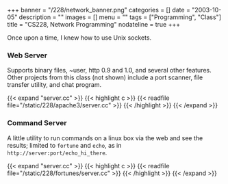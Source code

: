 +++
banner = "/228/network_banner.png"
categories = []
date = "2003-10-05"
description = ""
images = []
menu = ""
tags = ["Programming", "Class"]
title = "CS228, Network Programming"
nodateline = true
+++

Once upon a time, I knew how to use Unix sockets. 

<!--more-->

### Web Server

Supports binary files, ~user, http 0.9 and 1.0, and several other features. Other projects from this class (not shown) include a port scanner, file transfer utility, and chat program.

{{< expand "server.cc" >}}
{{< highlight c >}}
{{< readfile file="/static/228/apache3/server.cc" >}}
{{< /highlight >}}
{{< /expand >}}


### Command Server

A little utility to run commands on a linux box via the web and see the results; 
limited to `fortune` and `echo`, as in `http://server:port/echo_hi_there`. 

{{< expand "server.cc" >}}
{{< highlight c >}}
{{< readfile file="/static/228/fortunes/server.cc" >}}
{{< /highlight >}}
{{< /expand >}}
